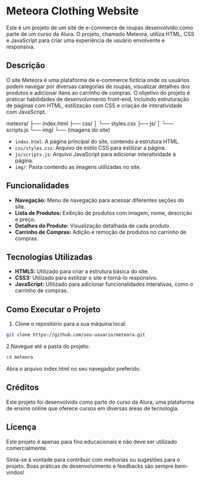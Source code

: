 # Meteora Clothing Website

Este é um projeto de um site de e-commerce de roupas desenvolvido como parte de um curso da Alura. O projeto, chamado Meteora, utiliza HTML, CSS e JavaScript para criar uma experiência de usuário envolvente e responsiva.

## Descrição

O site Meteora é uma plataforma de e-commerce fictícia onde os usuários podem navegar por diversas categorias de roupas, visualizar detalhes dos produtos e adicionar itens ao carrinho de compras. O objetivo do projeto é praticar habilidades de desenvolvimento front-end, incluindo estruturação de páginas com HTML, estilização com CSS e criação de interatividade com JavaScript.

meteora/
├── index.html
├── css/
│ └── styles.css
├── js/
│ └── scripts.js
└── img/
└── (imagens do site)

- `index.html`: A página principal do site, contendo a estrutura HTML.
- `css/styles.css`: Arquivo de estilo CSS para estilizar a página.
- `js/scripts.js`: Arquivo JavaScript para adicionar interatividade à página.
- `img/`: Pasta contendo as imagens utilizadas no site.

## Funcionalidades

- **Navegação:** Menu de navegação para acessar diferentes seções do site.
- **Lista de Produtos:** Exibição de produtos com imagem, nome, descrição e preço.
- **Detalhes do Produto:** Visualização detalhada de cada produto.
- **Carrinho de Compras:** Adição e remoção de produtos no carrinho de compras.

## Tecnologias Utilizadas

- **HTML5:** Utilizado para criar a estrutura básica do site.
- **CSS3:** Utilizado para estilizar o site e torná-lo responsivo.
- **JavaScript:** Utilizado para adicionar funcionalidades interativas, como o carrinho de compras.

## Como Executar o Projeto

1. Clone o repositório para a sua máquina local:
```sh
git clone https://github.com/seu-usuario/meteora.git
```

2.Navegue até a pasta do projeto:
```sh
cd meteora
```

Abra o arquivo index.html no seu navegador preferido.

## Créditos
Este projeto foi desenvolvido como parte do curso da Alura, uma plataforma de ensino online que oferece cursos em diversas áreas de tecnologia.

## Licença
Este projeto é apenas para fins educacionais e não deve ser utilizado comercialmente.

Sinta-se à vontade para contribuir com melhorias ou sugestões para o projeto. Boas práticas de desenvolvimento e feedbacks são sempre bem-vindos!

